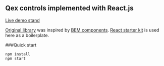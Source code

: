 ## Qex controls implemented with React.js

[Live demo stand](http://hypnosphi.github.io/qex-controls-react/)

[Original library](http://maetchkin.github.io/qex-controls/) was inspired by [BEM components](https://bem.info/libs/bem-components/).
[React starter kit](https://www.reactstarterkit.com/) is used here as a boilerplate.

###Quick start
```
npm install
npm start
```
